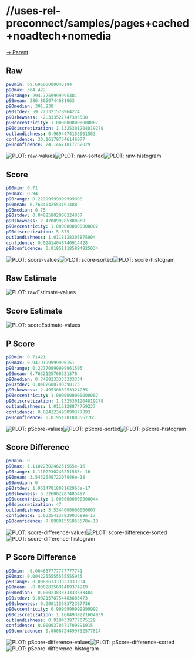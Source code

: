 
# //uses-rel-preconnect/samples/pages+cached+noadtech+nomedia

[→ Parent](../..)


## Raw


```yaml
p90min: 69.69600000046194
p90max: 364.422
p90range: 294.7259999995381
p90mean: 286.8050744681063
p90median: 301.938
p90stdev: 59.723321578964274
p90skewness: -2.333527747395588
p90eccentricity: 1.0000000000000007
p90discretization: 1.1325301204819278
outlandishness: 0.9694474156061583
confidence: 30.161797646146077
p90confidence: 24.14671817752029

```

![PLOT: raw-values](./raw/values.svg)![PLOT: raw-sorted](./raw/sorted.svg)![PLOT: raw-histogram](./raw/histogram.svg)
## Score


```yaml
p90min: 0.71
p90max: 0.94
p90range: 0.22999999999999998
p90mean: 0.7634042553191488
p90median: 0.75
p90stdev: 0.04825802086324037
p90skewness: 2.470099285300869
p90eccentricity: 1.0000000000000002
p90discretization: 5.875
outlandishness: 1.0118128305875904
confidence: 0.02414048740914428
p90confidence: 0.019511185894925034

```

![PLOT: score-values](./score/values.svg)![PLOT: score-sorted](./score/sorted.svg)![PLOT: score-histogram](./score/histogram.svg)
## Raw Estimate

![PLOT: rawEstimate-values](./rawEstimate/values.svg)
## Score Estimate

![PLOT: scoreEstimate-values](./scoreEstimate/values.svg)
## P Score


```yaml
p90min: 0.71421
p90max: 0.9419199999996151
p90range: 0.22770999999961505
p90mean: 0.7632125768321376
p90median: 0.7489233333333334
p90stdev: 0.0482600790398175
p90skewness: 2.4953063253324235
p90eccentricity: 1.0000000000000002
p90discretization: 1.1325301204819278
outlandishness: 1.0116128874769237
confidence: 0.024123495099377893
p90confidence: 0.01951201803567765

```

![PLOT: pScore-values](./pScore/values.svg)![PLOT: pScore-sorted](./pScore/sorted.svg)![PLOT: pScore-histogram](./pScore/histogram.svg)
## Score Difference


```yaml
p90min: 0
p90max: 1.1102230246251565e-16
p90range: 1.1102230246251565e-16
p90mean: 3.543264972207946e-18
p90median: 0
p90stdev: 1.9514781802162963e-17
p90skewness: 5.326002287485497
p90eccentricity: 1.0000000000000044
p90discretization: 47
outlandishness: 3.5344000000000007
confidence: 1.0335413782903689e-17
p90confidence: 7.89001555865578e-18

```

![PLOT: score-difference-values](./score-difference/values.svg)![PLOT: score-difference-sorted](./score-difference/sorted.svg)![PLOT: score-difference-histogram](./score-difference/histogram.svg)
## P Score Difference


```yaml
p90min: -0.004637777777777741
p90max: 0.0042255555555555935
p90range: 0.008863333333333334
p90mean: -0.0002815691489374219
p90median: -0.0002383333333333404
p90stdev: 0.0021578754483885473
p90skewness: 0.20011568372367736
p90eccentricity: 0.9999999999999992
p90discretization: 1.1604938271604939
outlandishness: 0.9104339777075129
confidence: 0.0009370371709891915
p90confidence: 0.0008724499732577014

```

![PLOT: pScore-difference-values](./pScore-difference/values.svg)![PLOT: pScore-difference-sorted](./pScore-difference/sorted.svg)![PLOT: pScore-difference-histogram](./pScore-difference/histogram.svg)
